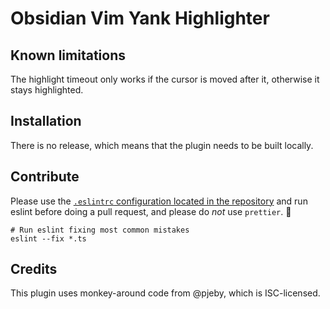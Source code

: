 # Obsidian Vim Yank Highlighter

## Known limitations

The highlight timeout only works if the cursor is moved after it, otherwise it stays highlighted.

## Installation

There is no release, which means that the plugin needs to be built locally.

## Contribute

Please use the [`.eslintrc` configuration located in the repository](.eslintrc) and run eslint before doing a pull request, and please do *not* use `prettier`. 🙂

```shell
# Run eslint fixing most common mistakes
eslint --fix *.ts
```

## Credits

This plugin uses monkey-around code from @pjeby, which is ISC-licensed.

